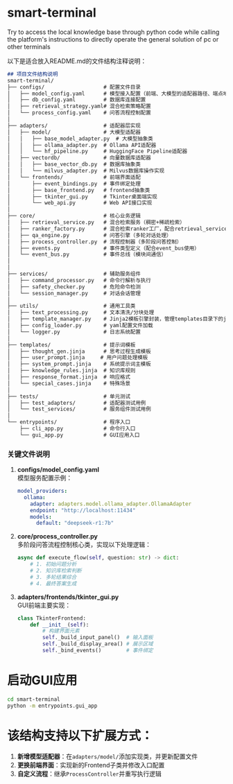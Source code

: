 # smart-terminal
Try to access the local knowledge base through python code while calling the platform's instructions to directly operate the general solution of pc or other terminals

以下是适合放入README.md的文件结构注释说明：

```markdown
## 项目文件结构说明
smart-terminal/
├── configs/                   # 配置文件目录
│   ├── model_config.yaml      # 模型接入配置（前端、大模型的适配器路径、端点地址等）
│   ├── db_config.yaml         # 数据库连接配置
│   ├── retrieval_strategy.yaml# 混合检索策略配置
│   └── process_config.yaml    # 问答流程控制配置
│
├── adapters/                  # 适配器层实现
│   ├── model/                 # 大模型适配器
│   │   ├── base_model_adapter.py  # 大模型抽象类
│   │   ├── ollama_adapter.py  # Ollama API适配器
│   │   └── hf_pipeline.py     # HuggingFace Pipeline适配器
│   ├── vectordb/              # 向量数据库适配器
│   │   ├── base_vector_db.py  # 数据库抽象类
│   │   └── milvus_adapter.py  # Milvus数据库操作实现
│   └── frontends/             # 前端界面适配
│	    ├── event_bindings.py  # 事件绑定处理
│       ├── base_frontend.py   # frontend抽象类
│       ├── tkinter_gui.py     # Tkinter桌面端实现
│       └── web_api.py         # Web API接口实现
│
├── core/                      # 核心业务逻辑
│   ├── retrieval_service.py   # 混合检索服务（稠密+稀疏检索）
│   ├── ranker_factory.py      # 混合检索ranker工厂，配合retrieval_service使用
│   ├── qa_engine.py           # 问答引擎（多轮对话处理）
│   ├── process_controller.py  # 流程控制器（多阶段问答控制）
│   ├── events.py              # 事件类型定义（配合event_bus使用）
│   └── event_bus.py           # 事件总线（模块间通信）
│
│
├── services/                  # 辅助服务组件
│   ├── command_processor.py   # 命令行解析与执行
│   ├── safety_checker.py      # 危险命令检测
│   └── session_manager.py     # 对话会话管理
│
├── utils/                     # 通用工具类
│   ├── text_processing.py     # 文本清洗/分块处理
│   ├── template_manager.py    # Jinja2模板引擎封装，管理templates目录下的jinja文件
│   ├── config_loader.py       # yaml配置文件加载
│   └── logger.py              # 日志系统配置
│
├── templates/                 # 提示词模板
│   ├── thought_gen.jinja      # 思考过程生成模板
│   ├── user_prompt.jinja     # 用户问题处理模板
│   ├── system_prompt.jinja    # 系统提示词主模板 
│   ├── knowledge_rules.jinja  # 知识库规则 
│   ├── response_format.jinja  # 响应格式 
│   └── special_cases.jinja    # 特殊场景
│
├── tests/                     # 单元测试
│   ├── test_adapters/         # 适配器测试用例
│   └── test_services/         # 服务组件测试用例
│
└── entrypoints/               # 程序入口
    ├── cli_app.py             # 命令行入口
    └── gui_app.py             # GUI应用入口
```

### 关键文件说明

1. **configs/model_config.yaml**  
   模型服务配置示例：
   ```yaml
   model_providers:
     ollama:
       adapter: adapters.model.ollama_adapter.OllamaAdapter
       endpoint: "http://localhost:11434"
       models:
         default: "deepseek-r1:7b"
   ```

2. **core/process_controller.py**  
   多阶段问答流程控制核心类，实现以下处理逻辑：
   ```python
   async def execute_flow(self, question: str) -> dict:
       # 1. 初始问题分析
       # 2. 知识库检索判断
       # 3. 多轮结果综合
       # 4. 最终答案生成
   ```

3. **adapters/frontends/tkinter_gui.py**  
   GUI前端主要实现：
   ```python
   class TkinterFrontend:
       def __init__(self):
           # 构建界面元素
           self._build_input_panel()  # 输入面板
           self._build_display_area() # 展示区域
           self._bind_events()        # 事件绑定
   ```

# 启动GUI应用
```bash
cd smart-terminal
python -m entrypoints.gui_app
```

# 该结构支持以下扩展方式：
1. **新增模型适配器**：在`adapters/model/`添加实现类，并更新配置文件
2. **更换前端界面**：实现新的Frontend子类并修改入口配置
3. **自定义流程**：继承`ProcessController`并重写执行逻辑
```
